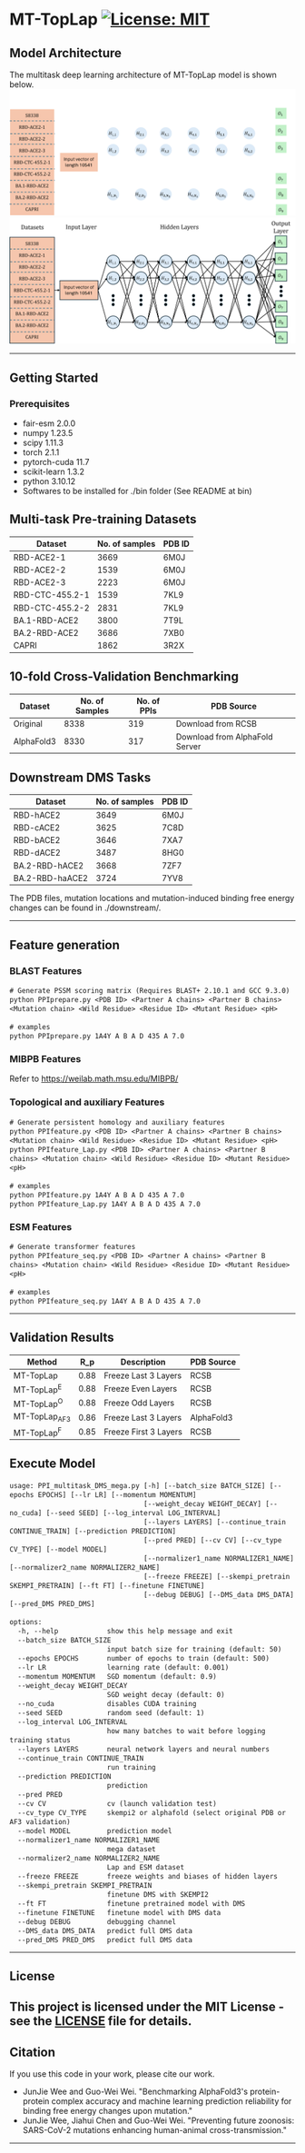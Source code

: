 # MT-TopLap <!-- [![preprint](https://img.shields.io/static/v1?label=arXiv&message=2310.12508&color=B31B1B)](https://www.google.com/) --> [![License: MIT](https://img.shields.io/badge/License-MIT-yellow.svg)](https://opensource.org/licenses/MIT) 

## Model Architecture

The multitask deep learning architecture of MT-TopLap model is shown below.
![Model Architecture](./MT-TopLap_dark.png#gh-dark-mode-only)
![Model Architecture](./MT-TopLap.png#gh-light-mode-only)

---

## Getting Started

### Prerequisites

- fair-esm                  2.0.0
- numpy                     1.23.5
- scipy                     1.11.3
- torch                     2.1.1
- pytorch-cuda              11.7
- scikit-learn              1.3.2
- python                    3.10.12
- Softwares to be installed for ./bin folder (See README at bin)

## Multi-task Pre-training Datasets

| Dataset                                                            | No. of samples | PDB ID                                                                       |
|--------------------------------------------------------------------|-------------------------------------|------------------------------------------------------------------------------|
| RBD-ACE2-1                                     | 3669                                | 6M0J                                                  |
| RBD-ACE2-2                                    | 1539                                | 6M0J                                                  |
| RBD-ACE2-3                            | 2223                                | 6M0J                                                  |
| RBD-CTC-455.2-1                             | 1539                                | 7KL9                                                    |
| RBD-CTC-455.2-2                            | 2831                                | 7KL9                                                    |
| BA.1-RBD-ACE2                            | 3800                                | 7T9L                                                   |
| BA.2-RBD-ACE2                                 | 3686                                | 7XB0                                                  |
| CAPRI  | 1862                                | 3R2X |
## 10-fold Cross-Validation Benchmarking 
| Dataset    | No. of Samples | No. of PPIs | PDB Source                      |
|------------|----------------|-------------|---------------------------------|
| Original   | 8338           | 319         | Download from RCSB              |
| AlphaFold3 | 8330           | 317         | Download from AlphaFold Server  |

## Downstream DMS Tasks
| Dataset         | No. of samples | PDB ID |
|-----------------|----------------|--------|
| RBD-hACE2       | 3649           | 6M0J   |
| RBD-cACE2       | 3625           | 7C8D   |
| RBD-bACE2       | 3646           | 7XA7   |
| RBD-dACE2       | 3487           | 8HG0   |
| BA.2-RBD-hACE2  | 3668           | 7ZF7   |
| BA.2-RBD-haACE2 | 3724           | 7YV8   |

The PDB files, mutation locations and mutation-induced binding free energy changes can be found in ./downstream/.

---
## Feature generation
### BLAST Features
```shell
# Generate PSSM scoring matrix (Requires BLAST+ 2.10.1 and GCC 9.3.0)
python PPIprepare.py <PDB ID> <Partner A chains> <Partner B chains> <Mutation chain> <Wild Residue> <Residue ID> <Mutant Residue> <pH>

# examples
python PPIprepare.py 1A4Y A B A D 435 A 7.0 
```

### MIBPB Features 
Refer to https://weilab.math.msu.edu/MIBPB/ 

### Topological and auxiliary Features 
```shell
# Generate persistent homology and auxiliary features
python PPIfeature.py <PDB ID> <Partner A chains> <Partner B chains> <Mutation chain> <Wild Residue> <Residue ID> <Mutant Residue> <pH>
python PPIfeature_Lap.py <PDB ID> <Partner A chains> <Partner B chains> <Mutation chain> <Wild Residue> <Residue ID> <Mutant Residue> <pH>

# examples
python PPIfeature.py 1A4Y A B A D 435 A 7.0
python PPIfeature_Lap.py 1A4Y A B A D 435 A 7.0 
```

### ESM Features 
```shell
# Generate transformer features
python PPIfeature_seq.py <PDB ID> <Partner A chains> <Partner B chains> <Mutation chain> <Wild Residue> <Residue ID> <Mutant Residue> <pH>

# examples
python PPIfeature_seq.py 1A4Y A B A D 435 A 7.0
```

---
## Validation Results
| Method                | R_p  | Description           | PDB Source |
|-----------------------|------|-----------------------|------------|
| MT-TopLap             | 0.88 | Freeze Last 3 Layers  | RCSB       |
| MT-TopLap<sup>E</sup>         | 0.88 | Freeze Even Layers    | RCSB       |
| MT-TopLap<sup>O</sup>         | 0.88 | Freeze Odd Layers     | RCSB       |
| MT-TopLap<sub>AF3</sub> | 0.86 | Freeze Last 3 Layers  | AlphaFold3 |
| MT-TopLap<sup>F</sup>         | 0.85 | Freeze First 3 Layers | RCSB       |

## Execute Model
```shell
usage: PPI_multitask_DMS_mega.py [-h] [--batch_size BATCH_SIZE] [--epochs EPOCHS] [--lr LR] [--momentum MOMENTUM]
                                 [--weight_decay WEIGHT_DECAY] [--no_cuda] [--seed SEED] [--log_interval LOG_INTERVAL]
                                 [--layers LAYERS] [--continue_train CONTINUE_TRAIN] [--prediction PREDICTION]
                                 [--pred PRED] [--cv CV] [--cv_type CV_TYPE] [--model MODEL]
                                 [--normalizer1_name NORMALIZER1_NAME] [--normalizer2_name NORMALIZER2_NAME]
                                 [--freeze FREEZE] [--skempi_pretrain SKEMPI_PRETRAIN] [--ft FT] [--finetune FINETUNE]
                                 [--debug DEBUG] [--DMS_data DMS_DATA] [--pred_DMS PRED_DMS]

options:
  -h, --help            show this help message and exit
  --batch_size BATCH_SIZE
                        input batch size for training (default: 50)
  --epochs EPOCHS       number of epochs to train (default: 500)
  --lr LR               learning rate (default: 0.001)
  --momentum MOMENTUM   SGD momentum (default: 0.9)
  --weight_decay WEIGHT_DECAY
                        SGD weight decay (default: 0)
  --no_cuda             disables CUDA training
  --seed SEED           random seed (default: 1)
  --log_interval LOG_INTERVAL
                        how many batches to wait before logging training status
  --layers LAYERS       neural network layers and neural numbers
  --continue_train CONTINUE_TRAIN
                        run training
  --prediction PREDICTION
                        prediction
  --pred PRED
  --cv CV               cv (launch validation test)
  --cv_type CV_TYPE     skempi2 or alphafold (select original PDB or AF3 validation)
  --model MODEL         prediction model
  --normalizer1_name NORMALIZER1_NAME
                        mega dataset
  --normalizer2_name NORMALIZER2_NAME
                        Lap and ESM dataset
  --freeze FREEZE       freeze weights and biases of hidden layers
  --skempi_pretrain SKEMPI_PRETRAIN
                        finetune DMS with SKEMPI2
  --ft FT               finetune pretrained model with DMS
  --finetune FINETUNE   finetune model with DMS data
  --debug DEBUG         debugging channel
  --DMS_data DMS_DATA   predict full DMS data
  --pred_DMS PRED_DMS   predict full DMS data
```

---

## License
This project is licensed under the MIT License - see the [LICENSE](LICENSE) file for details.
---

## Citation
If you use this code in your work, please cite our work. 
- JunJie Wee and Guo-Wei Wei. "Benchmarking AlphaFold3's protein-protein complex accuracy and machine learning prediction reliability for binding free energy changes upon mutation."
- JunJie Wee, Jiahui Chen and Guo-Wei Wei. "Preventing future zoonosis: SARS-CoV-2 mutations enhancing human-animal cross-transmission."
---
